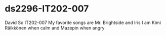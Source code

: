 # ds2296-IT202-007
David So
IT202-007
My favorite songs are Mr. Brightside and Iris
I am Kimi Räikkönen when calm and Mazepin when angry